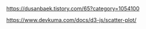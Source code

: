 https://dusanbaek.tistory.com/65?category=1054100

https://www.devkuma.com/docs/d3-js/scatter-plot/
